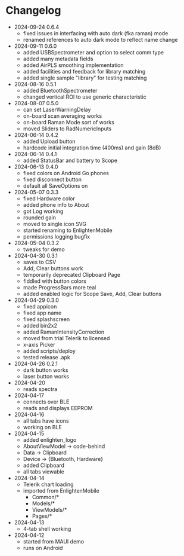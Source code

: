# Changelog

- 2024-09-24 0.6.4
	- fixed issues in interfacing with auto dark (fka raman) mode
	- renamed references to auto dark mode to reflect name change
- 2024-09-11 0.6.0
    - added USBSpectrometer and option to select comm type
    - added many metadata fields
    - added AirPLS smoothing implementation
    - added facilities and feedback for library matching
    - added single sample "library" for testing matching
- 2024-08-16 0.5.1
    - added BluetoothSpectrometer
    - changed vertical ROI to use generic characteristic
- 2024-08-07 0.5.0
    - can set LaserWarningDelay
    - on-board scan averaging works
    - on-board Raman Mode sort of works
    - moved Sliders to RadNumericInputs
- 2024-06-14 0.4.2
    - added Upload button
    - hardcode initial integration time (400ms) and gain (8dB)
- 2024-06-14 0.4.1
    - added StatusBar and battery to Scope
- 2024-06-13 0.4.0
    - fixed colors on Android Go phones
    - fixed disconnect button
    - default all SaveOptions on
- 2024-05-07 0.3.3
    - fixed Hardware color
    - added phone info to About
    - got Log working
    - rounded gain
    - moved to single icon SVG
    - started renaming to EnlightenMobile
    - permissions logging bugfix
- 2024-05-04 0.3.2
    - tweaks for demo
- 2024-04-30 0.3.1
    - saves to CSV
    - Add, Clear buttons work
    - temporarily deprecated Clipboard Page
    - fiddled with button colors
    - made ProgressBars more teal
    - added enabled logic for Scope Save, Add, Clear buttons
- 2024-04-29 0.3.0
    - fixed appicon
    - fixed app name
    - fixed splashscreen
    - added bin2x2
    - added RamanIntensityCorrection
    - moved from trial Telerik to licensed
    - x-axis Picker
    - added scripts/deploy
    - tested release .apk
- 2024-04-26 0.2.1
    - dark button works
    - laser button works
- 2024-04-20
    - reads spectra
- 2024-04-17
    - connects over BLE
    - reads and displays EEPROM
- 2024-04-16
    - all tabs have icons
    - working on BLE
- 2024-04-15
    - added enlighten_logo
    - AboutViewModel -> code-behind
    - Data -> Clipboard
    - Device -> {Bluetooth, Hardware}
    - added Clipboard
    - all tabs viewable
- 2024-04-14 
    - Telerik chart loading
    - imported from EnlightenMobile
        - Common/*
        - Models/*
        - ViewModels/*
        - Pages/*
- 2024-04-13
    - 4-tab shell working
- 2024-04-12
    - started from MAUI demo
    - runs on Android
